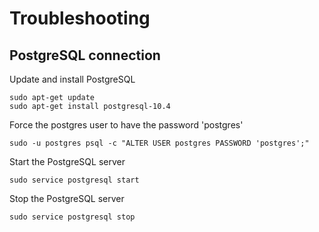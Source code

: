 # Troubleshooting

## PostgreSQL connection
Update and install PostgreSQL
```
sudo apt-get update
sudo apt-get install postgresql-10.4
```
Force the postgres user to have the password 'postgres'
```
sudo -u postgres psql -c "ALTER USER postgres PASSWORD 'postgres';"
```
Start the PostgreSQL server
```
sudo service postgresql start
```
Stop the PostgreSQL server
```
sudo service postgresql stop
```